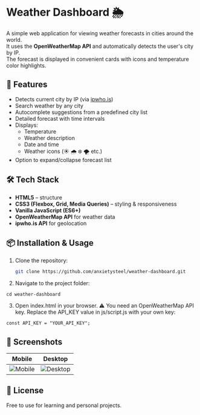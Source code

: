 # Weather Dashboard 🌦️

A simple web application for viewing weather forecasts in cities around the world.  
It uses the **OpenWeatherMap API** and automatically detects the user's city by IP.  
The forecast is displayed in convenient cards with icons and temperature color highlights.

## 🚀 Features

- Detects current city by IP (via [ipwho.is](https://ipwho.is/))
- Search weather by any city
- Autocomplete suggestions from a predefined city list
- Detailed forecast with time intervals
- Displays:
  - Temperature
  - Weather description
  - Date and time
  - Weather icons (☀️ 🌧️ ❄️ 🌪️ etc.)
- Option to expand/collapse forecast list

## 🛠️ Tech Stack

- **HTML5** – structure
- **CSS3 (Flexbox, Grid, Media Queries)** – styling & responsiveness
- **Vanilla JavaScript (ES6+)**
- **OpenWeatherMap API** for weather data
- **ipwho.is API** for geolocation

## 📦 Installation & Usage

1. Clone the repository:
   ```bash
   git clone https://github.com/anxietysteel/weather-dashboard.git

2. Navigate to the project folder:

`cd weather-dashboard`

3. Open index.html in your browser.
⚠️ You need an OpenWeatherMap API key.
Replace the API_KEY value in js/script.js with your own key:

`const API_KEY = "YOUR_API_KEY";`

## 📸 Screenshots

| Mobile | Desktop |
|--------|---------|
|![Mobile](./screenshots/WDscreen1.jpg) | ![Desktop](./screenshots/WDscreen2.jpg)|



## 📜 License

Free to use for learning and personal projects.
